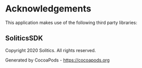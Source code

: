 # Acknowledgements
This application makes use of the following third party libraries:

## SoliticsSDK

Copyright 2020 Solitics. All rights reserved.

Generated by CocoaPods - https://cocoapods.org
